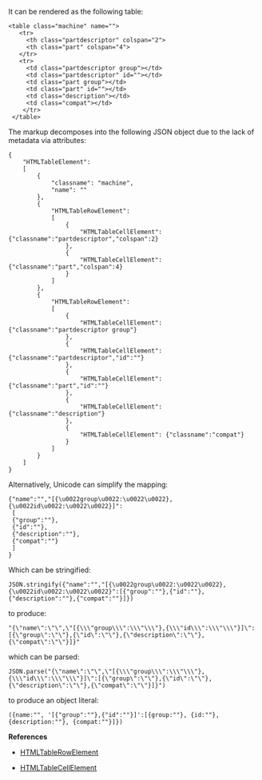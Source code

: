It can be rendered as the following table:

    <table class="machine" name="">
       <tr>
         <th class="partdescriptor" colspan="2">
         <th class="part" colspan="4">
       </tr>
       <tr>
         <td class="partdescriptor group"></td>
         <td class="partdescriptor" id=""></td>
         <td class="part group"></td>
         <td class="part" id=""></td>
         <td class="description"></td>
         <td class="compat"></td>
        </tr>
     </table>

The markup decomposes into the following JSON object due to the lack of metadata via attributes:

    {
        "HTMLTableElement": 
        [
            {
                "classname": "machine",
                "name": ""
            },
            {
                "HTMLTableRowElement": 
                [
                    {
                        "HTMLTableCellElement": {"classname":"partdescriptor","colspan":2}
                    },
                    {
                        "HTMLTableCellElement": {"classname":"part","colspan":4}
                    }
                ]
            },
            {
                "HTMLTableRowElement": 
                [
                    {
                        "HTMLTableCellElement": {"classname":"partdescriptor group"}
                    },
                    {
                        "HTMLTableCellElement": {"classname":"partdescriptor","id":""}
                    },
                    {
                        "HTMLTableCellElement": {"classname":"part","id":""}
                    },
                    {
                        "HTMLTableCellElement": {"classname":"description"}
                    },
                    {
                        "HTMLTableCellElement": {"classname":"compat"}
                    }
                ]
            }
        ]
    }



Alternatively, Unicode can simplify the mapping:

    {"name":"","[{\u0022group\u0022:\u0022\u0022},{\u0022id\u0022:\u0022\u0022}]":
     [
     {"group":""},
     {"id":""},
     {"description":""},
     {"compat":""}
     ]
    }

Which can be stringified:

    JSON.stringify({"name":"","[{\u0022group\u0022:\u0022\u0022},{\u0022id\u0022:\u0022\u0022}":[{"group":""},{"id":""},{"description":""},{"compat":""}]})

to produce:

    "{\"name\":\"\",\"[{\\\"group\\\":\\\"\\\"},{\\\"id\\\":\\\"\\\"}]\":[{\"group\":\"\"},{\"id\":\"\"},{\"description\":\"\"},{\"compat\":\"\"}]}"

which can be parsed:

    JSON.parse("{\"name\":\"\",\"[{\\\"group\\\":\\\"\\\"},{\\\"id\\\":\\\"\\\"}]\":[{\"group\":\"\"},{\"id\":\"\"},{\"description\":\"\"},{\"compat\":\"\"}]}")

to produce an object literal:

    ({name:"", '[{"group":""},{"id":""}]':[{group:""}, {id:""}, {description:""}, {compat:""}]})

**References**

* [HTMLTableRowElement](http://html5index.org/DOM%20-%20HTMLTableRowElement.html)

* [HTMLTableCellElement](http://html5index.org/DOM%20-%20HTMLTableCellElement.html)